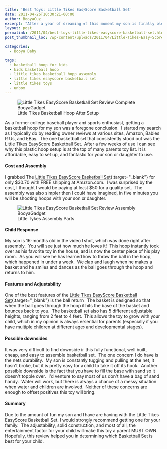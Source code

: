 ```yaml
---
title: 'Best Toys: Little Tikes EasyScore Basketball Set'
date: 2011-04-26T10:30:21+00:00
author: BooyaCuz
excerpt: "After a year of dreaming of this moment my son is finally old enough to get a basketball set. Enter Little Tykes Basketball Hoop."
layout: post
permalink: /2011/04/best-toys-little-tikes-easyscore-basketball-set.html
post_thumbnail_loc: /wp-content/uploads/2011/04/Little-Tikes-Easy-Score-Basketball-Set-booya-review-thumb.jpg

categories:
  - Booya Baby

tags:
  - basketball hoop for kids
  - kids basketball hoop
  - little tikes basketball hopp assembly
  - little tikes esayscore basketball set
  - little tikes toys
  - unbox
---
```

<figure>
    <img src="{{ site.cdn-url }}/wp-content/uploads/2011/04/Little-Tikes-Easy-Score-Basketball-Set-booya-review.jpg" 
         alt="Little Tikes EasyScore Basketball Set Review Complete BooyaGadget" title="Little Tikes Hoop After Setup">
	<figcaption>Little Tikes Basketball Hoop After Setup</figcaption>
</figure>

As a former college baseball player and sports enthusiast, getting a basketball hoop for my son was a foregone conclusion.  I started my search as I typically do by reading owner reviews at various sites, Amazon, Babies R Us, and EBay.  The one basketball set that consistently stood out was the Little Tikes EasyScore Basketball Set.  After a few weeks of use I can see why this plastic hoop setup is at the top of many parents toy list.  It is affordable, easy to set up, and fantastic for your son or daughter to use.

#### Cost and Assembly
I grabbed The [Little Tikes EasyScore Basketball Set](http://amzn.to/2otSCRj){:target="_blank"} for only $30.70 with FREE shipping at Amazon.com.  I was surprised by the cost, I thought I would be paying at least $50 for a quality set.  The assembly was also simpler then I could have imagined, in five minutes you will be shooting hoops with your son or daughter.
<figure>
    <img src="{{ site.cdn-url }}/wp-content/uploads/2011/04/Little-Tikes-Easy-Score-Basketball-Set-booya-install.jpg" 
         alt="Little Tikes EasyScore Basketball Set Review Assembly BooyaGadget" title="Little Tykes Assembly">
	<figcaption>Little Tykes Assembly Parts</figcaption>
</figure>

#### Child Response
My son is 16-months old in the video I shot, which was done right after assembly.  You will see just how much he loves it!  This hoop instantly took over as his favorite toy in the house, and is now the center piece of his play room.  As you will see he has learned how to throw the ball in the hoop, which happened in under a week.  We clap and laugh when he makes a basket and he smiles and dances as the ball goes through the hoop and returns to him.

#### Features and Adjustability
One of the best features of the [Little Tikes EasyScore Basketball Set](http://amzn.to/2otSCRj){:target="_blank"} is the ball return.  The basket is designed so that when the ball goes through the hoop it hits the base of the basket and bounces back to you.  The basketball set also has 5 different adjustable heights, ranging from 2 feet to 4 feet.  This allows the toy to grow with your child, which in my opinion is always essential for parents (especially if you have multiple children at different ages and developmental stages).

#### Possible downsides
It was very difficult to find downside in this fully functional, well built, cheap, and easy to assemble basketball set.  The one concern I do have is the nets durability.  My son is constantly tugging and pulling at the net, it hasn't broke, but it is pretty easy for a child to take it off its hook.  Another possible downside is the fact that you have to fill the base with sand so it doesn't topple over.  I'd venture to say most of us don't have a bag of sand handy.  Water will work, but there is always a chance of a messy situation when water and children are involved.  Neither of these concerns are enough to offset positives this toy will bring.

#### Summary
Due to the amount of fun my son and I have are having with the Little Tikes EasyScore Basketball Set.  I would strongly recommend getting one for your family.  The adjustability, solid construction, and most of all, the entertainment factor for your child will make this toy a parent MUST OWN.  Hopefully, this review helped you in determining which Basketball Set is best for your child.